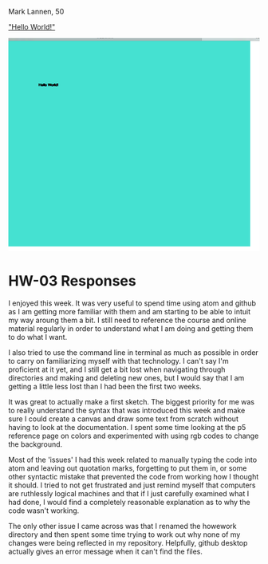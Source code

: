 Mark Lannen, 50

["Hello World!"](https://marklannenum.github.io/work-120/hw-03/)

![Final p5 sketch for HW-3](imgs/finalSketch.png)

# HW-03 Responses

I enjoyed this week. It was very useful to spend time using atom and github as I am getting more familiar with them and am starting to be able to intuit my way aroung them a bit. I still need to reference the course and online material regularly in order to understand what I am doing and getting them to do what I want.

I also tried to use the command line in terminal as much as possible in order to carry on familiarizing myself with that technology. I can't say I'm proficient at it yet, and I still get a bit lost when navigating through directories and making and deleting new ones, but I would say that I am getting a little less lost than I had been the first two weeks.

It was great to actually make a first sketch. The biggest priority for me was to really understand the syntax that was introduced this week and make sure I could create a canvas and draw some text from scratch without having to look at the documentation. I spent some time looking at the p5 reference page on colors and experimented with using rgb codes to change the background.

Most of the 'issues' I had this week related to manually typing the code into atom and leaving out quotation marks, forgetting to put them in, or some other syntactic mistake that prevented the code from working how I thought it should. I tried to not get frustrated and just remind myself that computers are ruthlessly logical machines and that if I just carefully examined what I had done, I would find a completely reasonable explanation as to why the code wasn't working.

The only other issue I came across was that I renamed the howework directory and then spent some time trying to work out why none of my changes were being reflected in my repository. Helpfully, github desktop actually gives an error message when it can't find the files.
